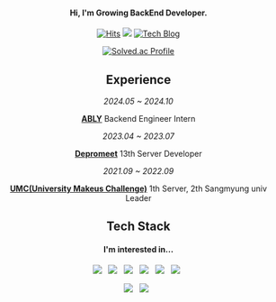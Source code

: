<!-- ![header](https://capsule-render.vercel.app/api?type=Waving&color=ffa61e&height=200&section=header&text=Semi's%20Github&fontSize=80&animation=fadeIn&&fontColor=FFFFFF)
 -->
<div align="center">

#### Hi, I'm Growing BackEnd Developer.
[![Hits](https://hits.seeyoufarm.com/api/count/incr/badge.svg?url=https%3A%2F%2Fgithub.com%2Fsemi-cloud&count_bg=%23FBAFA4&title_bg=%23555555&icon=&icon_color=%23E7E7E7&title=hits&edge_flat=false)](https://github.com/semi-cloud)
<img src="https://img.shields.io/github/followers/semi-cloud?style=social">
[![Tech Blog](https://img.shields.io/badge/Velog-20C997?style=flat-square&logo=velog&logoColor=white)](https://velog.io/@semi-cloud)


<!-- ![Anurag's GitHub stats](https://github-readme-stats.vercel.app/api?username=semi-cloud&show_icons=true&theme=gruvbox) -->

[![Solved.ac Profile](http://mazassumnida.wtf/api/v2/generate_badge?boj=sksmsrkdtpal)](https://solved.ac/sksmsrkdtpal/)


## Experience
_2024.05 ~ 2024.10_ </p>
**[ABLY](https://m.a-bly.com/)** Backend Engineer Intern </p>
_2023.04 ~ 2023.07_ </p>
**[Depromeet](https://www.depromeet.com/)** 13th Server Developer </p>
_2021.09 ~ 2022.09_ </p>
**[UMC(University Makeus Challenge)](https://www.smumc.co.kr/)** 1th Server, 2th Sangmyung univ Leader


## Tech Stack 
####  I'm interested in... </br>
<p>
<img src="https://img.shields.io/badge/SpringBoot-6DB33F?style=flat-square&logo=SpringBoot&logoColor=white"/></a> &nbsp
<img src="https://img.shields.io/badge/Java-ED8B00?style=flat-square&logo=openjdk&logoColor=white"/></a> &nbsp
<img src="https://img.shields.io/badge/Kotlin-7F52FF?style=flat-square&logo=Kotlin&logoColor=white"/></a> &nbsp
<img src="https://img.shields.io/badge/Python-3776AB?style=flat-square&logo=Python&logoColor=white"/></a> &nbsp
<img src="https://img.shields.io/badge/MySQL-4479A1?style=flat-square&logo=MySQL&logoColor=white"/></a> &nbsp
<img src="https://img.shields.io/badge/-Redis-DC382D?logo=Redis&logoColor=FFF"/></a> &nbsp </p>
<img src="https://img.shields.io/badge/Docker-2496ED?style=flat-square&logo=Docker&logoColor=white"/> &nbsp
<img src="https://img.shields.io/badge/AWS-232F3E?style=flat&logo=amazonwebservices&logoColor=white"/></a> &nbsp </p>
</p>
